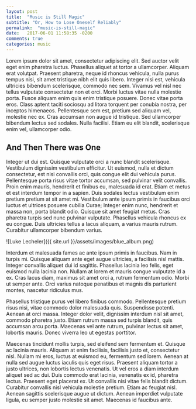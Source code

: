 ```yaml
---
layout: post
title:  "Music is Still Magic"
subtitle: "Or, How to Lose Oneself Reliably"
permalink:  "music-is-still-magic"
date:   2017-06-01 11:58:35 -0200
comments: true
categories: music
---
```


Lorem ipsum dolor sit amet, consectetur adipiscing elit. Sed auctor velit eget enim pharetra luctus. Phasellus aliquet at tortor a ullamcorper. Aliquam erat volutpat. Praesent pharetra, neque id rhoncus vehicula, nulla purus tempus nisi, sit amet tristique nibh elit quis libero. Integer nisi est, vehicula ultricies bibendum scelerisque, commodo nec sem. Vivamus vel nisl nec tellus vulputate consectetur non et orci. Morbi luctus vitae nulla molestie porta. Fusce aliquam enim quis enim tristique posuere. Donec vitae porta eros. Class aptent taciti sociosqu ad litora torquent per conubia nostra, per inceptos himenaeos. Pellentesque sem est, pretium sed aliquam vel, molestie nec ex. Cras accumsan non augue id tristique. Sed ullamcorper bibendum lectus sed sodales. Nulla facilisi. Etiam eu elit blandit, scelerisque enim vel, ullamcorper odio.

## And Then There was One

Integer ut dui est. Quisque vulputate orci a nunc blandit scelerisque. Vestibulum dignissim vestibulum efficitur. Ut euismod, nulla et dictum consectetur, est nisi convallis orci, quis congue elit dui vehicula purus. Pellentesque porta risus vitae tortor accumsan, sed pulvinar velit convallis. Proin enim mauris, hendrerit et finibus eu, malesuada id erat. Etiam et metus et est interdum tempor in a sapien. Duis sodales lectus vestibulum enim pretium pretium at sit amet mi. Vestibulum ante ipsum primis in faucibus orci luctus et ultrices posuere cubilia Curae; Integer enim nunc, hendrerit et massa non, porta blandit odio. Quisque sit amet feugiat metus. Cras pharetra turpis sed nunc pulvinar vulputate. Phasellus vehicula rhoncus ex eu congue. Duis ultricies tellus a lacus aliquam, a varius mauris rutrum. Curabitur ullamcorper bibendum varius.

![Luke Lecheler]({{ site.url }}/assets/images/blue_album.png)

Interdum et malesuada fames ac ante ipsum primis in faucibus. Nam in turpis mi. Quisque aliquam ante eget augue ultricies, a facilisis nisl mattis. Integer convallis aliquet dui id sagittis. Phasellus lacinia leo felis, eget euismod nulla lacinia non. Nullam at lorem et mauris congue vulputate id a ex. Cras lacus diam, maximus sit amet orci a, rutrum fermentum odio. Morbi ut semper ante. Orci varius natoque penatibus et magnis dis parturient montes, nascetur ridiculus mus.

Phasellus tristique purus vel libero finibus commodo. Pellentesque pretium risus nisi, vitae commodo dolor malesuada quis. Suspendisse potenti. Aenean at orci massa. Integer dolor velit, dignissim interdum nisl sit amet, commodo pharetra justo. Etiam rutrum massa sed turpis blandit, quis accumsan arcu porta. Maecenas vel ante rutrum, pulvinar lectus sit amet, lobortis mauris. Donec viverra leo ut egestas porttitor.

Maecenas tincidunt mollis turpis, sed eleifend sem fermentum et. Quisque ac lacinia mauris. Aliquam at enim facilisis, facilisis justo et, consectetur nisl. Nullam mi eros, luctus at euismod eu, fermentum sed lorem. Aenean at nulla sed augue luctus iaculis quis eget risus. Praesent aliquam tortor a justo ultrices, non lobortis lectus venenatis. Ut vel eros a diam interdum aliquet sed ac dui. Duis commodo erat lacinia, venenatis ex id, pharetra lectus. Praesent eget placerat ex. Ut convallis nisi vitae felis blandit dictum. Curabitur convallis nisl vehicula molestie pretium. Etiam ac feugiat nisl. Aenean sagittis scelerisque augue ut dictum. Aenean imperdiet vulputate ligula, eu semper justo molestie sit amet. Maecenas id faucibus ante.

